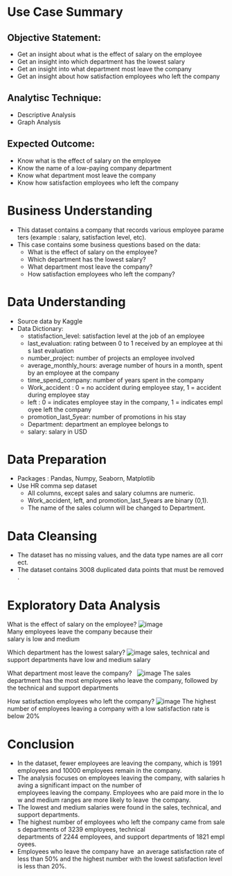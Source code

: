 # Use Case Summary
 ## Objective Statement: 
-  Get an insight about what is the effect of salary on the employee
-  Get an insight into which department has the lowest salary
-  Get an insight into what department most leave the company
-  Get an insight about how satisfaction employees who left the company

 ## Analytisc Technique:
- Descriptive Analysis
- Graph Analysis

 ## Expected Outcome:
-  Know what is the effect of salary on the employee
-  Know the name of a low-paying company department
-  Know what department most leave the company
-  Know how satisfaction employees who left the company 

# Business Understanding
-  This dataset contains a company that records various employee parameters (example : salary, satisfaction level, etc).
-  This case contains some business questions based on the data:
      -  What is the effect of salary on the employee?
      -  Which department has the lowest salary?
      -  What department most leave the company?
      -  How satisfaction employees who left the company?

# Data Understanding
-  Source data by Kaggle
-  Data Dictionary:   
      - statisfaction_level: satisfaction level at the job of an employee
      - last_evaluation: rating between 0 to 1 received by an employee at this last evaluation
      - number_project: number of projects an employee involved 
      - average_monthly_hours: average number of hours in a month, spent by an employee at the company
      - time_spend_company: number of years spent in the company
      - Work_accident : 0 = no accident during employee stay, 1 = accident during employee stay
      - left : 0 = indicates employee stay in the company, 1 = indicates employee left the company
      - promotion_last_5year: number of promotions in his stay
      - Department: department an employee belongs to
      - salary: salary in USD

# Data Preparation
-   Packages : Pandas, Numpy, Seaborn, Matplotlib
-   Use HR comma sep dataset
      - All columns, except sales and salary columns are numeric.
      - Work_accident, left, and promotion_last_5years are binary (0,1).
      - The name of the sales column will be changed to Department.
# Data Cleansing
-   The dataset has no missing values, and the data type names are all correct.
-   The dataset contains 3008 duplicated data points that must be removed.

# Exploratory Data Analysis
What is the effect of salary on the employee?
![image](https://user-images.githubusercontent.com/95860293/155239387-01f510cf-99e5-49e8-aaf7-d80ae81dce1b.png)
Many employees leave the company because their salary is low and medium

Which department has the lowest salary?
![image](https://user-images.githubusercontent.com/95860293/155239418-45ba9dac-1191-48d0-9fea-27b1f5a395bb.png)
sales, technical and support departments have low and medium salary

What department most leave the company?  
![image](https://user-images.githubusercontent.com/95860293/155239476-bac9812f-7c01-4116-a7ac-71687f1169fa.png)
The sales department has the most employees who leave the company, followed by the technical and support departments

How satisfaction employees who left the company?
![image](https://user-images.githubusercontent.com/95860293/155239510-2fe79bd2-1571-4ea4-a973-5c5dcb1e3af3.png)
The highest number of employees leaving a company with a low satisfaction rate is below 20%

# Conclusion
-   In the dataset, fewer employees are leaving the company, which is 1991 employees and 10000 employees remain in the company. 
-   The analysis focuses on employees leaving the company, with salaries having a significant impact on the number of          employees leaving the company. Employees who are paid more in the low and medium ranges are more likely to leave     the company.
-   The lowest and medium salaries were found in the sales, technical, and support departments.
-   The highest number of employees who left the company came from sales departments of 3239 employees, technical      departments of 2244 employees, and support departments of 1821 employees. 
-   Employees who leave the company have  an average satisfaction rate of less than 50% and the highest number with the lowest satisfaction level is less than 20%.
